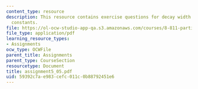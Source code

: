 ```yaml
---
content_type: resource
description: This resource contains exercise questions for decay width and higgs coupling
  constants.
file: https://ol-ocw-studio-app-qa.s3.amazonaws.com/courses/8-811-particle-physics-ii-fall-2005/59392c7ae983cefc011c0b88792451e6_assignment5_05.pdf
file_type: application/pdf
learning_resource_types:
- Assignments
ocw_type: OCWFile
parent_title: Assignments
parent_type: CourseSection
resourcetype: Document
title: assignment5_05.pdf
uid: 59392c7a-e983-cefc-011c-0b88792451e6
---
```

